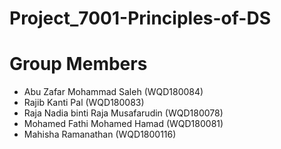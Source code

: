 # Project_7001-Principles-of-DS

# Group Members
* Abu Zafar Mohammad Saleh (WQD180084)
* Rajib Kanti Pal (WQD180083)
* Raja Nadia binti Raja Musafarudin (WQD180078)
* Mohamed Fathi Mohamed Hamad  (WQD180081)
* Mahisha Ramanathan (WQD1800116)
